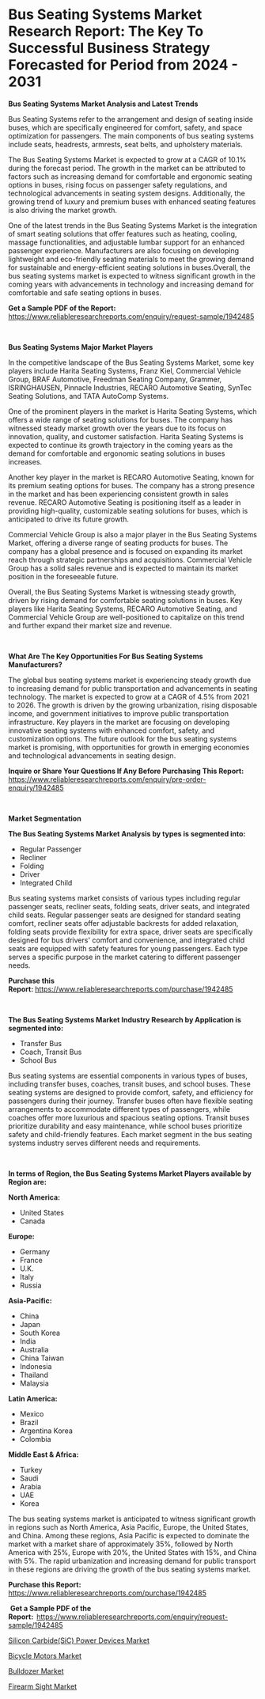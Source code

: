 <p><h1>Bus Seating Systems Market Research Report: The Key To Successful Business Strategy Forecasted for Period from 2024 - 2031</h1></p><p><strong>Bus Seating Systems Market Analysis and Latest Trends</strong></p>
<p><p>Bus Seating Systems refer to the arrangement and design of seating inside buses, which are specifically engineered for comfort, safety, and space optimization for passengers. The main components of bus seating systems include seats, headrests, armrests, seat belts, and upholstery materials. </p><p>The Bus Seating Systems Market is expected to grow at a CAGR of 10.1% during the forecast period. The growth in the market can be attributed to factors such as increasing demand for comfortable and ergonomic seating options in buses, rising focus on passenger safety regulations, and technological advancements in seating system designs. Additionally, the growing trend of luxury and premium buses with enhanced seating features is also driving the market growth.</p><p>One of the latest trends in the Bus Seating Systems Market is the integration of smart seating solutions that offer features such as heating, cooling, massage functionalities, and adjustable lumbar support for an enhanced passenger experience. Manufacturers are also focusing on developing lightweight and eco-friendly seating materials to meet the growing demand for sustainable and energy-efficient seating solutions in buses.Overall, the bus seating systems market is expected to witness significant growth in the coming years with advancements in technology and increasing demand for comfortable and safe seating options in buses.</p></p>
<p><strong>Get a Sample PDF of the Report:&nbsp;</strong> <a href="https://www.reliableresearchreports.com/enquiry/request-sample/1942485">https://www.reliableresearchreports.com/enquiry/request-sample/1942485</a></p>
<p>&nbsp;</p>
<p><strong>Bus Seating Systems Major Market Players</strong></p>
<p><p>In the competitive landscape of the Bus Seating Systems Market, some key players include Harita Seating Systems, Franz Kiel, Commercial Vehicle Group, BRAF Automotive, Freedman Seating Company, Grammer, ISRINGHAUSEN, Pinnacle Industries, RECARO Automotive Seating, SynTec Seating Solutions, and TATA AutoComp Systems.</p><p>One of the prominent players in the market is Harita Seating Systems, which offers a wide range of seating solutions for buses. The company has witnessed steady market growth over the years due to its focus on innovation, quality, and customer satisfaction. Harita Seating Systems is expected to continue its growth trajectory in the coming years as the demand for comfortable and ergonomic seating solutions in buses increases.</p><p>Another key player in the market is RECARO Automotive Seating, known for its premium seating options for buses. The company has a strong presence in the market and has been experiencing consistent growth in sales revenue. RECARO Automotive Seating is positioning itself as a leader in providing high-quality, customizable seating solutions for buses, which is anticipated to drive its future growth.</p><p>Commercial Vehicle Group is also a major player in the Bus Seating Systems Market, offering a diverse range of seating products for buses. The company has a global presence and is focused on expanding its market reach through strategic partnerships and acquisitions. Commercial Vehicle Group has a solid sales revenue and is expected to maintain its market position in the foreseeable future.</p><p>Overall, the Bus Seating Systems Market is witnessing steady growth, driven by rising demand for comfortable seating solutions in buses. Key players like Harita Seating Systems, RECARO Automotive Seating, and Commercial Vehicle Group are well-positioned to capitalize on this trend and further expand their market size and revenue.</p></p>
<p>&nbsp;</p>
<p><strong>What Are The Key Opportunities For Bus Seating Systems Manufacturers?</strong></p>
<p><p>The global bus seating systems market is experiencing steady growth due to increasing demand for public transportation and advancements in seating technology. The market is expected to grow at a CAGR of 4.5% from 2021 to 2026. The growth is driven by the growing urbanization, rising disposable income, and government initiatives to improve public transportation infrastructure. Key players in the market are focusing on developing innovative seating systems with enhanced comfort, safety, and customization options. The future outlook for the bus seating systems market is promising, with opportunities for growth in emerging economies and technological advancements in seating design.</p></p>
<p><strong>Inquire or Share Your Questions If Any Before Purchasing This Report:</strong> <a href="https://www.reliableresearchreports.com/enquiry/pre-order-enquiry/1942485">https://www.reliableresearchreports.com/enquiry/pre-order-enquiry/1942485</a></p>
<p>&nbsp;</p>
<p><strong>Market Segmentation</strong></p>
<p><strong>The Bus Seating Systems Market Analysis by types is segmented into:</strong></p>
<p><ul><li>Regular Passenger</li><li>Recliner</li><li>Folding</li><li>Driver</li><li>Integrated Child</li></ul></p>
<p><p>Bus seating systems market consists of various types including regular passenger seats, recliner seats, folding seats, driver seats, and integrated child seats. Regular passenger seats are designed for standard seating comfort, recliner seats offer adjustable backrests for added relaxation, folding seats provide flexibility for extra space, driver seats are specifically designed for bus drivers' comfort and convenience, and integrated child seats are equipped with safety features for young passengers. Each type serves a specific purpose in the market catering to different passenger needs.</p></p>
<p><strong>Purchase this Report:&nbsp;</strong><a href="https://www.reliableresearchreports.com/purchase/1942485">https://www.reliableresearchreports.com/purchase/1942485</a></p>
<p>&nbsp;</p>
<p><strong>The Bus Seating Systems Market Industry Research by Application is segmented into:</strong></p>
<p><ul><li>Transfer Bus</li><li>Coach, Transit Bus</li><li>School Bus</li></ul></p>
<p><p>Bus seating systems are essential components in various types of buses, including transfer buses, coaches, transit buses, and school buses. These seating systems are designed to provide comfort, safety, and efficiency for passengers during their journey. Transfer buses often have flexible seating arrangements to accommodate different types of passengers, while coaches offer more luxurious and spacious seating options. Transit buses prioritize durability and easy maintenance, while school buses prioritize safety and child-friendly features. Each market segment in the bus seating systems industry serves different needs and requirements.</p></p>
<p>&nbsp;</p>
<p><strong>In terms of Region, the Bus Seating Systems Market Players available by Region are:</strong></p>
<p>
    <p> <strong> North America: </strong>
        <ul>
            <li>United States</li>
            <li>Canada</li>
        </ul>
        </p> 
    <p> <strong> Europe: </strong>
        <ul>
            <li>Germany</li>
            <li>France</li>
            <li>U.K.</li>
            <li>Italy</li>
            <li>Russia</li>
        </ul>
        </p> 
    <p> <strong> Asia-Pacific: </strong>
        <ul>
            <li>China</li>
            <li>Japan</li>
            <li>South Korea</li>
            <li>India</li>
            <li>Australia</li>
            <li>China Taiwan</li>
            <li>Indonesia</li>
            <li>Thailand</li>
            <li>Malaysia</li>
        </ul>
        </p> 
    <p> <strong> Latin America: </strong>
        <ul>
            <li>Mexico</li>
            <li>Brazil</li>
            <li>Argentina Korea</li>
            <li>Colombia</li>
        </ul>
        </p> 
    <p> <strong> Middle East & Africa: </strong>
        <ul>
            <li>Turkey</li>
            <li>Saudi</li>
            <li>Arabia</li>
            <li>UAE</li>
            <li>Korea</li>
        </ul>
    </p>
    </p>
<p><p>The bus seating systems market is anticipated to witness significant growth in regions such as North America, Asia Pacific, Europe, the United States, and China. Among these regions, Asia Pacific is expected to dominate the market with a market share of approximately 35%, followed by North America with 25%, Europe with 20%, the United States with 15%, and China with 5%. The rapid urbanization and increasing demand for public transport in these regions are driving the growth of the bus seating systems market.</p></p>
<p><strong>Purchase this Report: </strong><a href="https://www.reliableresearchreports.com/purchase/1942485">https://www.reliableresearchreports.com/purchase/1942485</a></p>
<p>&nbsp;<strong>Get a Sample PDF of the Report:&nbsp;&nbsp;</strong><a href="https://www.reliableresearchreports.com/enquiry/request-sample/1942485">https://www.reliableresearchreports.com/enquiry/request-sample/1942485</a></p>
<p><strong></strong></p>
<p><p><a href="https://view.publitas.com/reportprime-1/silicon-carbide-sic-power-devices-market-size-share-trends-analysis-report-by-material-by-type-by-end-user-by-region-and-segment-forecasts-2023-2030/">Silicon Carbide(SiC) Power Devices Market</a></p><p><a href="https://github.com/juniordelafrance/Market-Research-Report-List-2/blob/main/bicycle-motors-market.md">Bicycle Motors Market</a></p><p><a href="https://github.com/jaidynmorantestelletmjzya/Market-Research-Report-List-1/blob/main/bulldozer-market.md">Bulldozer Market</a></p><p><a href="https://faithful-glue-af3.notion.site/Firearm-Sight-Market-Analysis-and-Market-Size-Global-Industry-Overview-Market-Segmentation-and-For-e45bcf4b94604554a0679301e28f917e">Firearm Sight Market</a></p></p>